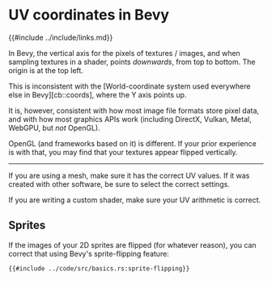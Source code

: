 # UV coordinates in Bevy

{{#include ../include/links.md}}

In Bevy, the vertical axis for the pixels of textures / images, and when
sampling textures in a shader, points *downwards*, from top to bottom. The
origin is at the top left.

This is inconsistent with the [World-coordinate system used everywhere else
in Bevy][cb::coords], where the Y axis points up.

It is, however, consistent with how most image file formats store pixel data,
and with how most graphics APIs work (including DirectX, Vulkan, Metal,
WebGPU, but *not* OpenGL).

OpenGL (and frameworks based on it) is different. If your prior experience
is with that, you may find that your textures appear flipped vertically.

---

If you are using a mesh, make sure it has the correct UV values. If it was
created with other software, be sure to select the correct settings.

If you are writing a custom shader, make sure your UV arithmetic is correct.

## Sprites

If the images of your 2D sprites are flipped (for whatever reason), you can
correct that using Bevy's sprite-flipping feature:

```rust,no_run,noplayground
{{#include ../code/src/basics.rs:sprite-flipping}}
```
